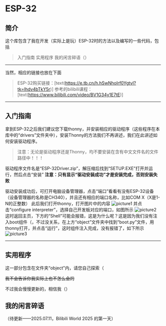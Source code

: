 # ESP-32 
## 简介
这个库包含了我在开发（实际上是玩）ESP-32时的方法以及编写的一些代码，包括
> 入门指南
实用程序
我的闲言碎语（）

***

当然，相应的链接也放在下面
> ESP-32购买链接：[text(https://e.tb.cn/h.hSwNhoIrf0Ygtvl?tk=lhdv4bTkY5r)]
> 参考的bilibili课程：[text(https://www.bilibili.com/video/BV1G34y1E7tE)]

***

## 入门指南

拿到ESP-32之后我们建议您下载thonny，并安装相应的驱动程序（这些程序在本库中的“drivers”文件夹中），安装Thonny的方法我们不再讲述，我们在此讲述如何安装驱动程序。

> 注意：无论是驱动程序还是Thonny，均不要安装在含有中文文件名的文件路径中！！！

驱动程序文件名是“ESP-32Driver.zip”，解压缩后找到“SETUP.EXE”打开并运行，然后点击“安装”
**注意：只有显示“驱动安装成功”才是安装完成，否则安装失败**

驱动安装成功后，可打开电脑设备管理器，点击“端口”看看有没有ESP-32设备（设备管理器的名称是CH340），并且还有相应的端口名称，比如COM X（X是1-N的正整数）
此后我们打开thonny，打开图片中的内容
![picture1](/readme/img/ "Picrure1.png")
并点击“configure interpreter”，选择自己开发板对应的端口，如图所示
![picture2](/readme/img/ "Picrure2.png")
这时返回主页，下方的“Shell”可能会报错，这是为什么呢？这是因为我们没有注入boot组件（，不过没关系，在上方“object”文件夹中找到“boot.py”文件，用thonny打开，并点击“运行”，这时组件注入完成，没有报错了，如下所示
![picture3](/readme/img/ "Picrure3.png")
 
***

## 实用程序

这一部分包含在文件夹“object”内，请您自己探索（

~~我不会告诉你我实际上也不怎么会的~~ 

不过我会慢慢更新的，相信我（）

## 我的闲言碎语
（待更新——2025.07.11，Bilibili World 2025 的第一天）
